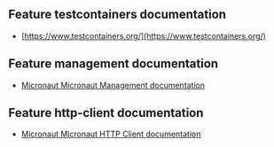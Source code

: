 ## Feature testcontainers documentation

- [https://www.testcontainers.org/](https://www.testcontainers.org/)

## Feature management documentation

- [Micronaut Micronaut Management documentation](https://docs.micronaut.io/latest/guide/index.html#management)

## Feature http-client documentation

- [Micronaut Micronaut HTTP Client documentation](https://docs.micronaut.io/latest/guide/index.html#httpClient)

